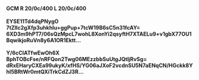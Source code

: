 #### GCM R 20/0c/400 L 20/0c/400
**EYSE11Td4dqPNygO**<br/>**7tZllc2gXfp3uhkhIu+ggPup+7tcW19B6sC5n31fcAY=**<br/>**6XD3m9hPT7/06sQzMpcL7wohL8XonYi2qsyftH7XTAELu9+v1gbX77OU1BqwikjoRuVn8y6A1OR1Ektt...**<br/><br/>
**Y/6cCIATfwEwOh6X**<br/>**BphTOBcFse/nRFQon2Twg06MEzzbbSuUtgJQtljRvSg=**<br/>**dRxEHaryCXEa99ukyK/xfHS/YG06aJXoF2vcdnSU5N7aENqCN/HGckk8Yhl5BRtWr0mtQXiTrkCdZJ3R...**